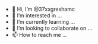 - 👋 Hi, I’m @37xxgreshamc
- 👀 I’m interested in ...
- 🌱 I’m currently learning ...
- 💞️ I’m looking to collaborate on ...
- 📫 How to reach me ...

<!---
37xxgreshamc/37xxgreshamc is a ✨ special ✨ repository because its `README.md` (this file) appears on your GitHub profile.
You can click the Preview link to take a look at your changes.
--->
